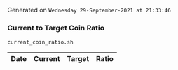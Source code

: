 Generated on `Wednesday 29-September-2021 at 21:33:46`

### Current to Target Coin Ratio
`current_coin_ratio.sh`

Date|Current|Target|Ratio
---|---|---|---
